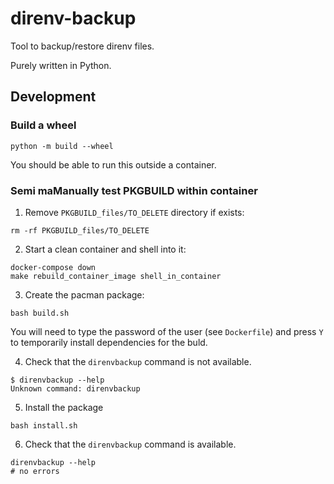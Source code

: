 # direnv-backup

Tool to backup/restore direnv files.

Purely written in Python.

## Development

### Build a wheel

```shell
python -m build --wheel
```

You should be able to run this outside a container.

### Semi maManually test PKGBUILD within container

1. Remove `PKGBUILD_files/TO_DELETE` directory if exists:

  ```shell
  rm -rf PKGBUILD_files/TO_DELETE
  ```

2. Start a clean container and shell into it:

  ```shell
  docker-compose down
  make rebuild_container_image shell_in_container
  ```

3. Create the pacman package:

  ```shell
  bash build.sh
  ```

  You will need to type the password of the user (see `Dockerfile`) and press `Y` to temporarily install dependencies for the buld.

4. Check that the `direnvbackup` command is not available.

  ```shell
  $ direnvbackup --help
  Unknown command: direnvbackup
  ```

5. Install the package

  ```shell
  bash install.sh
  ```

6. Check that the `direnvbackup` command is available.

  ```shell
  direnvbackup --help
  # no errors
  ```
